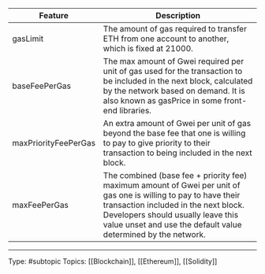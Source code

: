 | Feature | Description                                                                                                                                                                                                                                                     |
|-----------------------------|-----------------------------------------------------------------------------------------------------------------------------------------------------------------------------------------------------------------------------------------------------------------|
| gasLimit                    | The amount of gas required to transfer ETH from one account to another, which is fixed at 21000.                                                                                                                                                                |
| baseFeePerGas               | The max amount of Gwei required per unit of gas used for the transaction to be included in the next block, calculated by the network based on demand. It is also known as gasPrice in some front-end libraries.                                                 |
| maxPriorityFeePerGas        | An extra amount of Gwei per unit of gas beyond the base fee that one is willing to pay to give priority to their transaction to being included in the next block.                                                                                               |
| maxFeePerGas                | The combined (base fee + priority fee) maximum amount of Gwei per unit of gas one is willing to pay to have their transaction included in the next block. Developers should usually leave this value unset and use the default value determined by the network. |

___
Type: #subtopic 
Topics: [[Blockchain]], [[Ethereum]], [[Solidity]]

